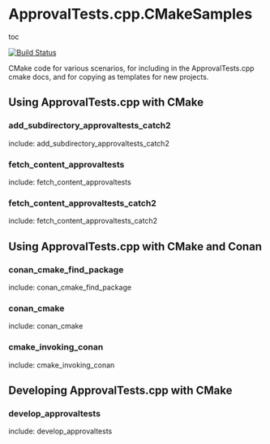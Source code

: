 # ApprovalTests.cpp.CMakeSamples

toc

[![Build Status](https://github.com/claremacrae/ApprovalTests.cpp.CMakeSamples/workflows/build/badge.svg?branch=main)](https://github.com/claremacrae/ApprovalTests.cpp.CMakeSamples/actions?query=branch%3Amain+workflow%3Abuild)

CMake code for various scenarios, for including in the ApprovalTests.cpp cmake docs, and for copying as templates for new projects.  

## Using ApprovalTests.cpp with CMake

### add_subdirectory_approvaltests_catch2

include: add_subdirectory_approvaltests_catch2

### fetch_content_approvaltests

include: fetch_content_approvaltests

### fetch_content_approvaltests_catch2

include: fetch_content_approvaltests_catch2

## Using ApprovalTests.cpp with CMake and Conan

### conan_cmake_find_package

include: conan_cmake_find_package

### conan_cmake

include: conan_cmake

### cmake_invoking_conan

include: cmake_invoking_conan

## Developing ApprovalTests.cpp with CMake

### develop_approvaltests

include: develop_approvaltests

